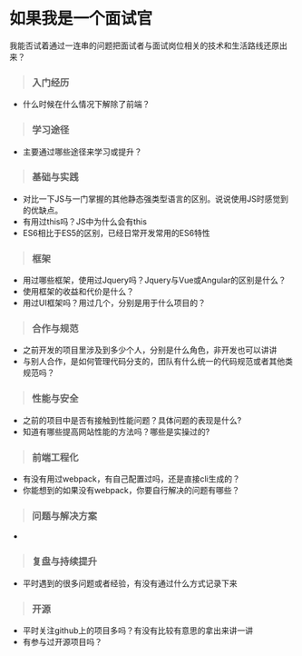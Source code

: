 # 如果我是一个面试官
我能否试着通过一连串的问题把面试者与面试岗位相关的技术和生活路线还原出来？

> ### 入门经历
- 什么时候在什么情况下解除了前端？

> ### 学习途径
- 主要通过哪些途径来学习或提升？

> ### 基础与实践
- 对比一下JS与一门掌握的其他静态强类型语言的区别。说说使用JS时感觉到的优缺点。
- 有用过this吗？JS中为什么会有this
- ES6相比于ES5的区别，已经日常开发常用的ES6特性

> ### 框架
- 用过哪些框架，使用过Jquery吗？Jquery与Vue或Angular的区别是什么？
- 使用框架的收益和代价是什么？
- 用过UI框架吗？用过几个，分别是用于什么项目的？

> ### 合作与规范
- 之前开发的项目里涉及到多少个人，分别是什么角色，非开发也可以讲讲
- 与别人合作，是如何管理代码分支的，团队有什么统一的代码规范或者其他类规范吗？

> ### 性能与安全
- 之前的项目中是否有接触到性能问题？具体问题的表现是什么?
- 知道有哪些提高网站性能的方法吗？哪些是实操过的?

> ### 前端工程化
- 有没有用过webpack，有自己配置过吗，还是直接cli生成的？
- 你能想到的如果没有webpack，你要自行解决的问题有哪些？

> ### 问题与解决方案
- 

> ### 复盘与持续提升
- 平时遇到的很多问题或者经验，有没有通过什么方式记录下来

> ### 开源
- 平时关注github上的项目多吗？有没有比较有意思的拿出来讲一讲
- 有参与过开源项目吗？
